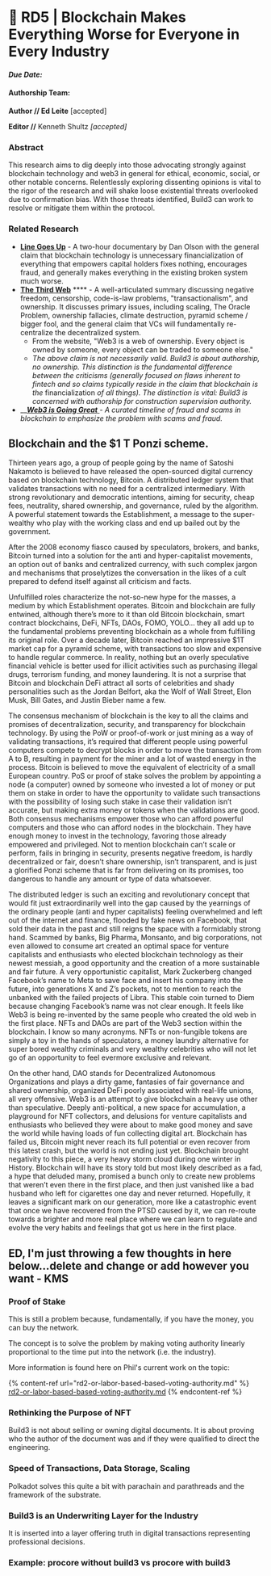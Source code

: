 # 👿 RD5 | Blockchain Makes Everything Worse for Everyone in Every Industry

#### _Due Date:_

#### Authorship Team:

**Author // Ed Leite** \[accepted]

**Editor //** Kenneth Shultz _\[accepted]_

### **Abstract**

This research aims to dig deeply into those advocating strongly against blockchain technology and web3 in general for ethical, economic, social, or other notable concerns. Relentlessly exploring dissenting opinions is vital to the rigor of the research and will shake loose existential threats overlooked due to confirmation bias. With those threats identified, Build3 can work to resolve or mitigate them within the protocol.

### Related Research

* [**Line Goes Up**](https://www.youtube.com/watch?v=YQ\_xWvX1n9g) - A two-hour documentary by Dan Olson with the general claim that blockchain technology is unnecessary financialization of everything that empowers capital holders fixes nothing, encourages fraud, and generally makes everything in the existing broken system much worse.
* [**The Third Web**](https://tante.cc/2021/12/17/the-third-web/) **** - A well-articulated summary discussing negative freedom, censorship, code-is-law problems, "transactionalism", and ownership. It discusses primary issues, including scaling, The Oracle Problem, ownership fallacies, climate destruction, pyramid scheme / bigger fool, and the general claim that VCs will fundamentally re-centralize the decentralized system.
  * From the website, "Web3 is a web of ownership. Every object is owned by someone, every object can be traded to someone else."&#x20;
  * _The above claim is not necessarily valid. Build3 is about authorship, no ownership. This distinction is the fundamental difference between the criticisms (generally focused on flaws inherent to fintech and so claims typically reside in the claim that blockchain is the_ financialization _of all things). The distinction is vital: Build3 is concerned with authorship for construction supervision authority._
* __[_**Web3 is Going Great**_ ](https://web3isgoinggreat.com/)_- A curated timeline of fraud and scams in blockchain to emphasize the problem with scams and fraud._

## Blockchain and the $1 T Ponzi scheme.

Thirteen years ago, a group of people going by the name of Satoshi Nakamoto is believed to have released the open-sourced digital currency based on blockchain technology, Bitcoin. A distributed ledger system that validates transactions with no need for a centralized intermediary. With strong revolutionary and democratic intentions, aiming for security, cheap fees, neutrality, shared ownership, and governance, ruled by the algorithm. A powerful statement towards the Establishment, a message to the super-wealthy who play with the working class and end up bailed out by the government.

After the 2008 economy fiasco caused by speculators, brokers, and banks, Bitcoin turned into a solution for the anti and hyper-capitalist movements, an option out of banks and centralized currency, with such complex jargon and mechanisms that proselytizes the conversation in the likes of a cult prepared to defend itself against all criticism and facts.

Unfulfilled roles characterize the not-so-new hype for the masses, a medium by which Establishment operates. Bitcoin and blockchain are fully entwined, although there’s more to it than old Bitcoin blockchain, smart contract blockchains, DeFi, NFTs, DAOs, FOMO, YOLO… they all add up to the fundamental problems preventing blockchain as a whole from fulfilling its original role. Over a decade later, Bitcoin reached an impressive $1T market cap for a pyramid scheme, with transactions too slow and expensive to handle regular commerce. In reality, nothing but an overly speculative financial vehicle is better used for illicit activities such as purchasing illegal drugs, terrorism funding, and money laundering. It is not a surprise that Bitcoin and blockchain DeFi attract all sorts of celebrities and shady personalities such as the Jordan Belfort, aka the Wolf of Wall Street, Elon Musk, Bill Gates, and Justin Bieber name a few.

The consensus mechanism of blockchain is the key to all the claims and promises of decentralization, security, and transparency for blockchain technology. By using the PoW or proof-of-work or just mining as a way of validating transactions, it’s required that different people using powerful computers compete to decrypt blocks in order to move the transaction from A to B, resulting in payment for the miner and a lot of wasted energy in the process. Bitcoin is believed to move the equivalent of electricity of a small European country. PoS or proof of stake solves the problem by appointing a node (a computer) owned by someone who invested a lot of money or put them on stake in order to have the opportunity to validate such transactions with the possibility of losing such stake in case their validation isn’t accurate, but making extra money or tokens when the validations are good. Both consensus mechanisms empower those who can afford powerful computers and those who can afford nodes in the blockchain. They have enough money to invest in the technology, favoring those already empowered and privileged. Not to mention blockchain can’t scale or perform, fails in bringing in security, presents negative freedom, is hardly decentralized or fair, doesn’t share ownership, isn’t transparent, and is just a glorified Ponzi scheme that is far from delivering on its promises, too dangerous to handle any amount or type of data whatsoever.

The distributed ledger is such an exciting and revolutionary concept that would fit just extraordinarily well into the gap caused by the yearnings of the ordinary people (anti and hyper capitalists) feeling overwhelmed and left out of the internet and finance, flooded by fake news on Facebook, that sold their data in the past and still reigns the space with a formidably strong hand. Scammed by banks, Big Pharma, Monsanto, and big corporations, not even allowed to consume art created an optimal space for venture capitalists and enthusiasts who elected blockchain technology as their newest messiah, a good opportunity and the creation of a more sustainable and fair future. A very opportunistic capitalist, Mark Zuckerberg changed Facebook’s name to Meta to save face and insert his company into the future, into generations X and Z’s pockets, not to mention to reach the unbanked with the failed projects of Libra. This stable coin turned to Diem because changing Facebook’s name was not clear enough. It feels like Web3 is being re-invented by the same people who created the old web in the first place. NFTs and DAOs are part of the Web3 section within the blockchain. I know so many acronyms. NFTs or non-fungible tokens are simply a toy in the hands of speculators, a money laundry alternative for super bored wealthy criminals and very wealthy celebrities who will not let go of an opportunity to feel evermore exclusive and relevant.

On the other hand, DAO stands for Decentralized Autonomous Organizations and plays a dirty game, fantasies of fair governance and shared ownership, organized DeFi poorly associated with real-life unions, all very offensive. Web3 is an attempt to give blockchain a heavy use other than speculative. Deeply anti-political, a new space for accumulation, a playground for NFT collectors, and delusions for venture capitalists and enthusiasts who believed they were about to make good money and save the world while having loads of fun collecting digital art. Blockchain has failed us, Bitcoin might never reach its full potential or even recover from this latest crash, but the world is not ending just yet. Blockchain brought negativity to this piece, a very heavy storm cloud during one winter in History. Blockchain will have its story told but most likely described as a fad, a hype that deluded many, promised a bunch only to create new problems that weren’t even there in the first place, and then just vanished like a bad husband who left for cigarettes one day and never returned. Hopefully, it leaves a significant mark on our generation, more like a catastrophic event that once we have recovered from the PTSD caused by it, we can re-route towards a brighter and more real place where we can learn to regulate and evolve the very habits and feelings that got us here in the first place.

## ED, I'm just throwing a few thoughts in here below...delete and change or add however you want - KMS

### Proof of Stake

This is still a problem because, fundamentally, if you have the money, you can buy the network.&#x20;

The concept is to solve the problem by making voting authority linearly proportional to the time put into the network (i.e. the industry).

More information is found here on Phil's current work on the topic:

{% content-ref url="rd2-or-labor-based-based-voting-authority.md" %}
[rd2-or-labor-based-based-voting-authority.md](rd2-or-labor-based-based-voting-authority.md)
{% endcontent-ref %}

### Rethinking the Purpose of NFT

Build3 is not about selling or owning digital documents. It is about proving who the author of the document was and if they were qualified to direct the engineering.

### Speed of Transactions, Data Storage, Scaling

Polkadot solves this quite a bit with parachain and parathreads and the framework of the substrate.

### Build3 is an Underwriting Layer for the Industry

It is inserted into a layer offering truth in digital transactions representing professional decisions.&#x20;

### Example: procore without build3 vs procore with build3
